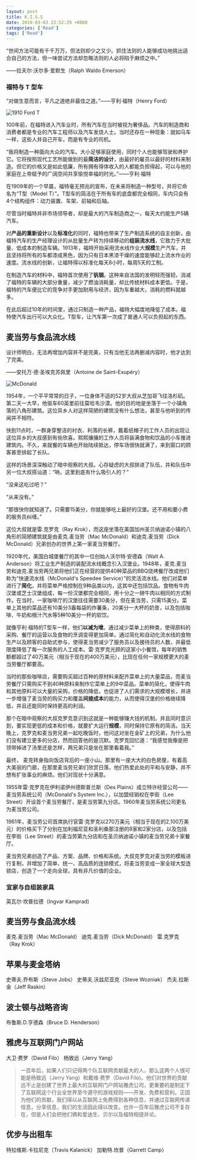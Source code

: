 ```yaml
---
layout: post
title: K.I.S.S
date: 2019-03-03 22:52:29 +0800
categories: ['Read']
tags: ['Read']
---
```


“世间方法可能有千千万万，但法则却少之又少。抓住法则的人能够成功地挑出适合自己的方法，但一味尝试方法却忽略法则的人必将陷于麻烦之中。”

——拉夫尔·沃尔多·爱默生（Ralph Waldo Emerson）

### 福特与 T 型车

“对做生意而言，平凡之道绝非最佳之道。”——亨利·福特（Henry Ford）

![1910 Ford T](/assets/Simplify-Richard-Koch-Greg-Lockwood/1910Ford-T.jpg)

100年前，在福特进入汽车业时，所有汽车在当时被视为奢侈品。汽车的制造商和消费者都是专业的汽车工程师以及汽车发烧人士。当时还存在一种现象：就如马车一样，这些人并自己开车，而是有专业的司机。

“我将制造一种面向大众的汽车。大小足够家庭使用，同时个人也能够驾驶和养护它。它将按照现代工艺所能做到的最**简洁的设计**，由最好的雇员以最好的材料来制造。但它的价格又是如此低廉，所有拥有得体收入的人都能负担得起，可以与他的家庭在上帝赋予的广阔空间共享愉悦幸福的时光。”——亨利·福特

在1909年的一个早晨，福特毫无预兆的宣布，在未来将制造一种型号，并将它命名为“T型（Model T）”。T型车的简洁在于所有车的底盘都完全相同，车内只会有4个结构组件：动力装置、车架、前轴和后轴。

尽管当时福特并非市场领导者，却是最大的汽车制造商之一，每天大约能生产5辆汽车。

对**产品的重新设计**以及**标准化**的同时，福特也带来了生产制造系统的自主创新，由福特汽车的生产经理设计的从批量生产转为持续移动的**组装流水线**，它致力于大批量、低成本的制造车辆。1913年，福特开始采用流水线作业大**规模**生产汽车，并且坚持将所有的车都漆成黑色，因为只有日本黑漆干燥的速度能够赶上流水作业的速度。流水线的创新，让福特得以标准化每天8小时，每周5天的工制。

在制造汽车的材料中，福特首次使用了**钒钢**。这种来自法国的发明轻而强韧，消减了福特的车辆的大部分重量，减少了燃油消耗量，却比传统材料成本更低。于是，福特的汽车便比它的竞争对手更加耐用与经济，因为车重越大，消耗的燃料就越多。

在此后超过10年的时间里，通过只制造一种产品，福特大幅度地降低了成本。福特使汽车出行可以大众化。T型车，让汽车第一次成了普通人可以负担起的东西。

## 麦当劳与食品流水线

设计师明白，无法再增加内容并不是完美，只有当他无法再删减内容时，他才达到了完美。

——安托万·德·圣埃克苏佩里（Antoine de Saint-Exupéry）

![McDonald](/assets/Simplify-Richard-Koch-Greg-Lockwood/15-McDonald-15.jpg)

1954年，一个平平常常的日子，一位身体不适的52岁大叔从芝加哥飞往洛杉矶。第二天一大早，他驱车60英里前往莫哈韦沙漠。他的目的地是坐落于一个小镇角落的八角形建筑。这位异乡人对这样简陋的建筑没有什么想法，甚至与他听到的传闻并不相符。

快到11点时，一群身穿整洁的衬衣、利落的长裤，戴着纸帽子的工作人员的出现让这位异乡的大叔感到有些欣喜。熙熙攘攘的工作人员将装满食物和饮品的小车推进建筑内。不久，来就餐的车辆也开始陆续抵达，停车场很快就满了，来到窗口的顾客甚至排起了长队。

这样的场景深深触动了暗中观察的大叔。心存疑虑的大叔排进了队伍，并和队伍中另一位大叔搭讪道：“呐，这里到底有什么吸引人的？”

“没来这吃过吧？”

“从来没有。”

“那很快你就知道了。只需要15美分，你就能够吃上最好的汉堡。还不用和要小费的服务员纠缠。”

这位大叔就是雷.克罗克（Ray Krok），而这座坐落在美国加州圣贝纳迪诺小镇的八角形的简陋建筑就是由麦克.麦当劳（Mac McDonald）和迪克.麦当劳（Dick McDonald）兄弟创办的世界上第一家麦当劳餐厅。

1920年代，美国白城堡餐厅的其中一位创始人沃尔特·安德森（Walt A. Anderson）将工业生产制造的装配流水线概念引入汉堡业。1948年，麦克.麦当劳和迪克.麦当劳两兄弟将他们正在经营的提供40种菜品的BBQ烧烤餐厅改成他们称为“快速流水线（McDonald's Speedee Service）”的灵活流水线。他们对菜单进行了**简化**，并将菜单严格控制在9种品类以内，这其中还包括饮品。食物有牛肉汉堡或芝士汉堡组成，每一份汉堡都完全相同，用十分之一磅牛肉以相同的方式制作。在当时，一家咖啡厅的汉堡往往需要30美分，但在麦当劳，只需15美分。菜单上其他的菜品还有10美分3盎每袋的炸薯条，20美分一大杯的奶昔，以及包括咖啡、牛奶和根汁汽水等5种10美分一杯的软饮。

就像亨利·福特的T型车一样，他们**以减为增**。通过减少菜单上的种类，使得原料的采购、餐厅的运营以及食物的烹调变得更加简单。通过简化和自动化流水线的食物生产以及顾客的自助式参与，使得麦当劳减少了服务员以及接待员的人数，并最低限度降低了每一次服务的人工成本。雷·克罗克光顾的这家小小餐馆，每年的销售额都超过了40万美元（相当于现在的400万美元），比现在任何一家规模更大的麦当劳餐厅都要高。

当时的那些咖啡店，需要购买超过百种的原材料来配齐菜单上的大量菜品，而麦当劳餐厅只需购买不到40种原料来制作它菜单上的9中菜品。菜单的简化，使得牛肉和其他原料可以大量的采购，价格的降低，也促进了人们需求的大规模增长，并进一步增强了麦当劳的购买力和覆盖**间接成本**的能力，从而使得汉堡的价格继续降低，并且还能同时保持更高的利润。

那个在暗中观察的大叔克罗克意识到这就是一种能够赚大钱的机制。并且同时意识到，要实现更低的成本和价格，就要扩大运行**规模**，同时保持它原有的简洁。当天晚上，克罗克和麦当劳兄弟一起吃晚饭时，他问这对坐在金矿上的兄弟，为什么他们没有建立更多的分店，然而回答他的是沉默。克罗克回忆道：“我感觉我像是把领带掉进了汤里还是怎样，两兄弟只是坐在那里看着我。”

最终， 麦克转身指向饭店背后的一座小山。那里有一座大大的白色房屋，有着高大美丽的门廊，在那里麦当劳兄弟们欣赏日落，他们热爱此处的平和与安静，并不想有扩张事业的麻烦。他们对现状十分满意。

1955年雷·克罗克在伊利诺伊州德斯普兰斯（Des Plains）成立特许经营公司——麦当劳系统公司（McDonald's System Inc.），以加盟经销权在李街（Lee Street）开设首个麦当劳餐厅，是麦当劳第九分店。1960年麦当劳系统公司更名为麦当劳公司。

1961年，麦当劳公司首席执行官雷·克罗克以270万美元（相当于现在的2,100万美元）的价格买下了分别在加利福尼亚和圣利桑那注册的8家和2家分店，以及包括在李街（Lee Street）的麦当劳第九分店和在圣贝纳迪诺小镇的麦当劳兄弟十家餐厅。

麦当劳兄弟创造了产品、方案、品牌、价格和系统。大叔克罗克对麦当劳的模板进行复制，并增加了简单、统一、高品质的连锁模式，将麦当劳变成一家全球大型连锁店，创造了一个走向全球，具有非凡价值的企业。

### 宜家与自组装家具

英瓦尔·坎普拉德（Ingvar Kamprad)

## 麦当劳与食品流水线

麦克.麦当劳（Mac McDonald）
迪克.麦当劳（Dick McDonald）
雷.克罗克（Ray Krok）

## 苹果与麦金塔纳

史蒂夫.乔布斯（Steve Jobs）
史蒂夫.沃兹尼亚克（Steve Wozniak）
杰夫.拉斯金（Jeff Raskin）

## 波士顿与战略咨询

布鲁斯.D.亨德森（Bruce D. Henderson）

## 雅虎与互联网门户网站

大卫·费罗（David Filo）
杨致远（Jerry Yang）

> 一百年后，如果人们只记得两个队互联网贡献最大的人，那么这两个人很可能是杨致远（Jerry Yang）和戴维·费罗（David Filo)。他们对世界的贡献远不止是创建了世界上最大的互联网门户网站雅虎公司，更重要的是制定下了互联网这个行业全世界至今遵守的游戏规则——开发、免费和营利。正因为他们的贡献，我们得以从互联网上免费得到各种信息，并通过互联网传递信息，分享信息，我们的生活因此得以改变。也许一百年后雅虎公司不复存在，但是人们会把他们俩和爱迪生、贝尔以及福特相提并论。

## 优步与出租车

特拉维斯.卡拉尼克（Travis Kalanick）
加勒特.坎普（Garrett Camp）
